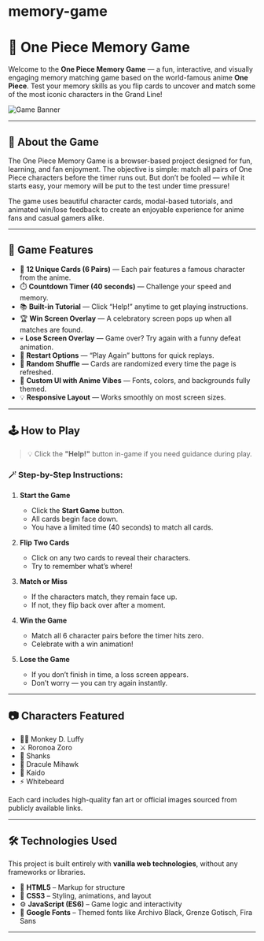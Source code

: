 # memory-game
# 🧠 One Piece Memory Game

Welcome to the **One Piece Memory Game** — a fun, interactive, and visually engaging memory matching game based on the world-famous anime **One Piece**. Test your memory skills as you flip cards to uncover and match some of the most iconic characters in the Grand Line!

![Game Banner](https://wallpaperbat.com/img/78104363-one-piece-crew-hd-wallpaper.jpg)

---

## 📜 About the Game

The One Piece Memory Game is a browser-based project designed for fun, learning, and fan enjoyment. The objective is simple: match all pairs of One Piece characters before the timer runs out. But don’t be fooled — while it starts easy, your memory will be put to the test under time pressure!

The game uses beautiful character cards, modal-based tutorials, and animated win/lose feedback to create an enjoyable experience for anime fans and casual gamers alike.

---

## 🧩 Game Features

- 🎴 **12 Unique Cards (6 Pairs)** — Each pair features a famous character from the anime.
- ⏱️ **Countdown Timer (40 seconds)** — Challenge your speed and memory.
- 📚 **Built-in Tutorial** — Click “Help!” anytime to get playing instructions.
- 🏆 **Win Screen Overlay** — A celebratory screen pops up when all matches are found.
- 💀 **Lose Screen Overlay** — Game over? Try again with a funny defeat animation.
- 🔁 **Restart Options** — “Play Again” buttons for quick replays.
- 🔀 **Random Shuffle** — Cards are randomized every time the page is refreshed.
- 🎨 **Custom UI with Anime Vibes** — Fonts, colors, and backgrounds fully themed.
- 💡 **Responsive Layout** — Works smoothly on most screen sizes.

---

## 🕹️ How to Play

> 💡 Click the **"Help!"** button in-game if you need guidance during play.

### 🪄 Step-by-Step Instructions:

1. **Start the Game**
   - Click the **Start Game** button.
   - All cards begin face down.
   - You have a limited time (40 seconds) to match all cards.

2. **Flip Two Cards**
   - Click on any two cards to reveal their characters.
   - Try to remember what’s where!

3. **Match or Miss**
   - If the characters match, they remain face up.
   - If not, they flip back over after a moment.

4. **Win the Game**
   - Match all 6 character pairs before the timer hits zero.
   - Celebrate with a win animation!

5. **Lose the Game**
   - If you don’t finish in time, a loss screen appears.
   - Don’t worry — you can try again instantly.

---

## 📷 Characters Featured

- 🏴‍☠️ Monkey D. Luffy  
- ⚔️ Roronoa Zoro  
- 🍷 Shanks  
- 🦅 Dracule Mihawk  
- 🐉 Kaido  
- ⚡ Whitebeard  

Each card includes high-quality fan art or official images sourced from publicly available links.

---

## 🛠️ Technologies Used

This project is built entirely with **vanilla web technologies**, without any frameworks or libraries.

- 🧱 **HTML5** – Markup for structure
- 🎨 **CSS3** – Styling, animations, and layout
- ⚙️ **JavaScript (ES6)** – Game logic and interactivity
- 🔡 **Google Fonts** – Themed fonts like Archivo Black, Grenze Gotisch, Fira Sans

---

